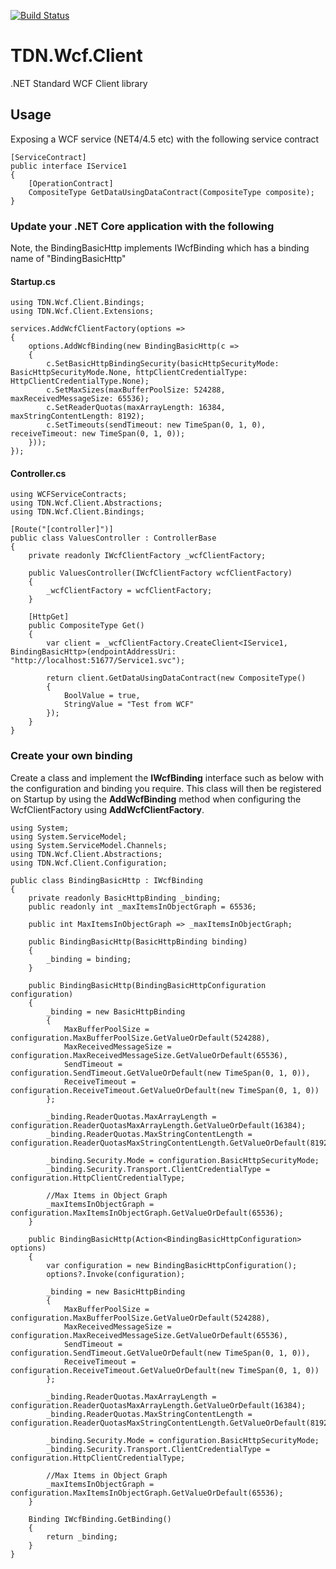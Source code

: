 [![Build Status](https://dev.azure.com/icidisvs/GitHub/_apis/build/status/Icidis.TDN.Wcf.Client?branchName=master)](https://dev.azure.com/icidisvs/GitHub/_build/latest?definitionId=1&branchName=master)

# TDN.Wcf.Client
.NET Standard WCF Client library

## Usage

Exposing a WCF service (NET4/4.5 etc) with the following service contract

```
[ServiceContract]
public interface IService1
{
    [OperationContract]
    CompositeType GetDataUsingDataContract(CompositeType composite);
}
```

### Update your .NET Core application with the following

Note, the BindingBasicHttp implements IWcfBinding which has a binding name of "BindingBasicHttp"

#### Startup.cs

```
using TDN.Wcf.Client.Bindings;
using TDN.Wcf.Client.Extensions;

services.AddWcfClientFactory(options =>
{
    options.AddWcfBinding(new BindingBasicHttp(c =>
    {
        c.SetBasicHttpBindingSecurity(basicHttpSecurityMode: BasicHttpSecurityMode.None, httpClientCredentialType: HttpClientCredentialType.None);
        c.SetMaxSizes(maxBufferPoolSize: 524288, maxReceivedMessageSize: 65536);
        c.SetReaderQuotas(maxArrayLength: 16384, maxStringContentLength: 8192);
        c.SetTimeouts(sendTimeout: new TimeSpan(0, 1, 0), receiveTimeout: new TimeSpan(0, 1, 0));
    }));
});
```

#### Controller.cs

```
using WCFServiceContracts;
using TDN.Wcf.Client.Abstractions;
using TDN.Wcf.Client.Bindings;

[Route("[controller]")]
public class ValuesController : ControllerBase
{
    private readonly IWcfClientFactory _wcfClientFactory;

    public ValuesController(IWcfClientFactory wcfClientFactory)
    {
        _wcfClientFactory = wcfClientFactory;
    }

    [HttpGet]
    public CompositeType Get()
    {
        var client = _wcfClientFactory.CreateClient<IService1, BindingBasicHttp>(endpointAddressUri: "http://localhost:51677/Service1.svc");

        return client.GetDataUsingDataContract(new CompositeType()
        {
            BoolValue = true,
            StringValue = "Test from WCF"
        });
    }
}
```

### Create your own binding

Create a class and implement the **IWcfBinding** interface such as below with the configuration and binding you require. This class will then be registered on Startup by using the **AddWcfBinding** method when configuring the WcfClientFactory using **AddWcfClientFactory**.

```
using System;
using System.ServiceModel;
using System.ServiceModel.Channels;
using TDN.Wcf.Client.Abstractions;
using TDN.Wcf.Client.Configuration;

public class BindingBasicHttp : IWcfBinding
{
    private readonly BasicHttpBinding _binding;
    public readonly int _maxItemsInObjectGraph = 65536;

    public int MaxItemsInObjectGraph => _maxItemsInObjectGraph;

    public BindingBasicHttp(BasicHttpBinding binding)
    {
        _binding = binding;
    }

    public BindingBasicHttp(BindingBasicHttpConfiguration configuration)
    {
        _binding = new BasicHttpBinding
        {
            MaxBufferPoolSize = configuration.MaxBufferPoolSize.GetValueOrDefault(524288),
            MaxReceivedMessageSize = configuration.MaxReceivedMessageSize.GetValueOrDefault(65536),
            SendTimeout = configuration.SendTimeout.GetValueOrDefault(new TimeSpan(0, 1, 0)),
            ReceiveTimeout = configuration.ReceiveTimeout.GetValueOrDefault(new TimeSpan(0, 1, 0))
        };

        _binding.ReaderQuotas.MaxArrayLength = configuration.ReaderQuotasMaxArrayLength.GetValueOrDefault(16384);
        _binding.ReaderQuotas.MaxStringContentLength = configuration.ReaderQuotasMaxStringContentLength.GetValueOrDefault(8192);

        _binding.Security.Mode = configuration.BasicHttpSecurityMode;
        _binding.Security.Transport.ClientCredentialType = configuration.HttpClientCredentialType;

        //Max Items in Object Graph
        _maxItemsInObjectGraph = configuration.MaxItemsInObjectGraph.GetValueOrDefault(65536);
    }

    public BindingBasicHttp(Action<BindingBasicHttpConfiguration> options)
    {
        var configuration = new BindingBasicHttpConfiguration();
        options?.Invoke(configuration);

        _binding = new BasicHttpBinding
        {
            MaxBufferPoolSize = configuration.MaxBufferPoolSize.GetValueOrDefault(524288),
            MaxReceivedMessageSize = configuration.MaxReceivedMessageSize.GetValueOrDefault(65536),
            SendTimeout = configuration.SendTimeout.GetValueOrDefault(new TimeSpan(0, 1, 0)),
            ReceiveTimeout = configuration.ReceiveTimeout.GetValueOrDefault(new TimeSpan(0, 1, 0))
        };

        _binding.ReaderQuotas.MaxArrayLength = configuration.ReaderQuotasMaxArrayLength.GetValueOrDefault(16384);
        _binding.ReaderQuotas.MaxStringContentLength = configuration.ReaderQuotasMaxStringContentLength.GetValueOrDefault(8192);

        _binding.Security.Mode = configuration.BasicHttpSecurityMode;
        _binding.Security.Transport.ClientCredentialType = configuration.HttpClientCredentialType;

        //Max Items in Object Graph
        _maxItemsInObjectGraph = configuration.MaxItemsInObjectGraph.GetValueOrDefault(65536);
    }

    Binding IWcfBinding.GetBinding()
    {
        return _binding;
    }
}
```
